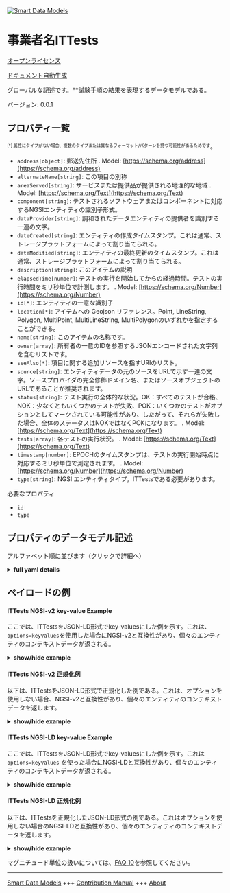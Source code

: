 <!-- 10-Header -->  
[![Smart Data Models](https://smartdatamodels.org/wp-content/uploads/2022/01/SmartDataModels_logo.png "Logo")](https://smartdatamodels.org)  
事業者名ITTests  
===========<!-- /10-Header -->  
<!-- 15-License -->  
[オープンライセンス](https://github.com/smart-data-models//dataModel.IT/blob/master/ITTests/LICENSE.md)  
[ドキュメント自動生成](https://docs.google.com/presentation/d/e/2PACX-1vTs-Ng5dIAwkg91oTTUdt8ua7woBXhPnwavZ0FxgR8BsAI_Ek3C5q97Nd94HS8KhP-r_quD4H0fgyt3/pub?start=false&loop=false&delayms=3000#slide=id.gb715ace035_0_60)  
<!-- /15-License -->  
<!-- 20-Description -->  
グローバルな記述です。**試験手順の結果を表現するデータモデルである。  
バージョン: 0.0.1  
<!-- /20-Description -->  
<!-- 30-PropertiesList -->  

## プロパティ一覧  

<sup><sub>[*] 属性にタイプがない場合、複数のタイプまたは異なるフォーマット/パターンを持つ可能性があるためです</sub></sup>。  
- `address[object]`: 郵送先住所  . Model: [https://schema.org/address](https://schema.org/address)- `alternateName[string]`: この項目の別称  - `areaServed[string]`: サービスまたは提供品が提供される地理的な地域  . Model: [https://schema.org/Text](https://schema.org/Text)- `component[string]`: テストされるソフトウェアまたはコンポーネントに対応するNGSIエンティティの識別子形式。  - `dataProvider[string]`: 調和されたデータエンティティの提供者を識別する一連の文字。  - `dateCreated[string]`: エンティティの作成タイムスタンプ。これは通常、ストレージプラットフォームによって割り当てられる。  - `dateModified[string]`: エンティティの最終更新のタイムスタンプ。これは通常、ストレージプラットフォームによって割り当てられる。  - `description[string]`: このアイテムの説明  - `elapsedTime[number]`: テストの実行を開始してからの経過時間。テストの実行時間をミリ秒単位で計測します。  . Model: [https://schema.org/Number](https://schema.org/Number)- `id[*]`: エンティティの一意な識別子  - `location[*]`: アイテムへの Geojson リファレンス。Point, LineString, Polygon, MultiPoint, MultiLineString, MultiPolygonのいずれかを指定することができる。  - `name[string]`: このアイテムの名称です。  - `owner[array]`: 所有者の一意のIDを参照するJSONエンコードされた文字列を含むリストです。  - `seeAlso[*]`: 項目に関する追加リソースを指すURIのリスト。  - `source[string]`: エンティティデータの元のソースをURLで示す一連の文字。ソースプロバイダの完全修飾ドメイン名、またはソースオブジェクトのURLであることが推奨されます。  - `status[string]`: テスト実行の全体的な状況。OK：すべてのテストが合格、NOK：少なくともいくつかのテストが失敗、POK：いくつかのテストがオプションとしてマークされている可能性があり、したがって、それらが失敗した場合、全体のステータスはNOKではなくPOKになります。  . Model: [https://schema.org/Text](https://schema.org/Text)- `tests[array]`: 各テストの実行状況。  . Model: [https://schema.org/Text](https://schema.org/Text)- `timestamp[number]`: EPOCHのタイムスタンプは、テストの実行開始時点に対応するミリ秒単位で測定されます。  . Model: [https://schema.org/Number](https://schema.org/Number)- `type[string]`: NGSI エンティティタイプ。ITTestsである必要があります。  <!-- /30-PropertiesList -->  
<!-- 35-RequiredProperties -->  
必要なプロパティ  
- `id`  - `type`  <!-- /35-RequiredProperties -->  
<!-- 40-RequiredProperties -->  
<!-- /40-RequiredProperties -->  
<!-- 50-DataModelHeader -->  
## プロパティのデータモデル記述  
アルファベット順に並びます（クリックで詳細へ）  
<!-- /50-DataModelHeader -->  
<!-- 60-ModelYaml -->  
<details><summary><strong>full yaml details</strong></summary>    
```yaml  
ITTests:    
  description: 'This is the data model for representing the result of testing procedures.'    
  properties:    
    address:    
      description: 'The mailing address'    
      properties:    
        addressCountry:    
          description: 'Property. The country. For example, Spain. Model:''https://schema.org/addressCountry'''    
          type: string    
        addressLocality:    
          description: 'Property. The locality in which the street address is, and which is in the region. Model:''https://schema.org/addressLocality'''    
          type: string    
        addressRegion:    
          description: 'Property. The region in which the locality is, and which is in the country. Model:''https://schema.org/addressRegion'''    
          type: string    
        postOfficeBoxNumber:    
          description: 'Property. The post office box number for PO box addresses. For example, 03578. Model:''https://schema.org/postOfficeBoxNumber'''    
          type: string    
        postalCode:    
          description: 'Property. The postal code. For example, 24004. Model:''https://schema.org/https://schema.org/postalCode'''    
          type: string    
        streetAddress:    
          description: 'Property. The street address. Model:''https://schema.org/streetAddress'''    
          type: string    
      type: object    
      x-ngsi:    
        model: https://schema.org/address    
        type: Property    
    alternateName:    
      description: 'An alternative name for this item'    
      type: string    
      x-ngsi:    
        type: Property    
    areaServed:    
      description: 'The geographic area where a service or offered item is provided'    
      type: string    
      x-ngsi:    
        model: https://schema.org/Text    
        type: Property    
    component:    
      description: 'Identifier format of any NGSI entity corresponding to the Software or component to be tested.'    
      format: uri    
      type: string    
      x-ngsi:    
        type: Relationship    
    dataProvider:    
      description: 'A sequence of characters identifying the provider of the harmonised data entity.'    
      type: string    
      x-ngsi:    
        type: Property    
    dateCreated:    
      description: 'Entity creation timestamp. This will usually be allocated by the storage platform.'    
      format: date-time    
      type: string    
      x-ngsi:    
        type: Property    
    dateModified:    
      description: 'Timestamp of the last modification of the entity. This will usually be allocated by the storage platform.'    
      format: date-time    
      type: string    
      x-ngsi:    
        type: Property    
    description:    
      description: 'A description of this item'    
      type: string    
      x-ngsi:    
        type: Property    
    elapsedTime:    
      description: 'Elapsed time since the beginning of the execution of the tests. It measures in milliseconds the duration of the execution of the tests.'    
      minimum: 0    
      multipleOf: 1    
      type: number    
      x-ngsi:    
        model: https://schema.org/Number    
        type: Property    
    id:    
      anyOf: &ittests_-_properties_-_owner_-_items_-_anyof    
        - description: 'Property. Identifier format of any NGSI entity'    
          maxLength: 256    
          minLength: 1    
          pattern: ^[\w\-\.\{\}\$\+\*\[\]`|~^@!,:\\]+$    
          type: string    
        - description: 'Property. Identifier format of any NGSI entity'    
          format: uri    
          type: string    
      description: 'Unique identifier of the entity'    
      x-ngsi:    
        type: Property    
    location:    
      description: 'Geojson reference to the item. It can be Point, LineString, Polygon, MultiPoint, MultiLineString or MultiPolygon'    
      oneOf:    
        - description: 'GeoProperty. Geojson reference to the item. Point'    
          properties:    
            bbox:    
              items:    
                type: number    
              minItems: 4    
              type: array    
            coordinates:    
              items:    
                type: number    
              minItems: 2    
              type: array    
            type:    
              enum:    
                - Point    
              type: string    
          required:    
            - type    
            - coordinates    
          title: 'GeoJSON Point'    
          type: object    
        - description: 'GeoProperty. Geojson reference to the item. LineString'    
          properties:    
            bbox:    
              items:    
                type: number    
              minItems: 4    
              type: array    
            coordinates:    
              items:    
                items:    
                  type: number    
                minItems: 2    
                type: array    
              minItems: 2    
              type: array    
            type:    
              enum:    
                - LineString    
              type: string    
          required:    
            - type    
            - coordinates    
          title: 'GeoJSON LineString'    
          type: object    
        - description: 'GeoProperty. Geojson reference to the item. Polygon'    
          properties:    
            bbox:    
              items:    
                type: number    
              minItems: 4    
              type: array    
            coordinates:    
              items:    
                items:    
                  items:    
                    type: number    
                  minItems: 2    
                  type: array    
                minItems: 4    
                type: array    
              type: array    
            type:    
              enum:    
                - Polygon    
              type: string    
          required:    
            - type    
            - coordinates    
          title: 'GeoJSON Polygon'    
          type: object    
        - description: 'GeoProperty. Geojson reference to the item. MultiPoint'    
          properties:    
            bbox:    
              items:    
                type: number    
              minItems: 4    
              type: array    
            coordinates:    
              items:    
                items:    
                  type: number    
                minItems: 2    
                type: array    
              type: array    
            type:    
              enum:    
                - MultiPoint    
              type: string    
          required:    
            - type    
            - coordinates    
          title: 'GeoJSON MultiPoint'    
          type: object    
        - description: 'GeoProperty. Geojson reference to the item. MultiLineString'    
          properties:    
            bbox:    
              items:    
                type: number    
              minItems: 4    
              type: array    
            coordinates:    
              items:    
                items:    
                  items:    
                    type: number    
                  minItems: 2    
                  type: array    
                minItems: 2    
                type: array    
              type: array    
            type:    
              enum:    
                - MultiLineString    
              type: string    
          required:    
            - type    
            - coordinates    
          title: 'GeoJSON MultiLineString'    
          type: object    
        - description: 'GeoProperty. Geojson reference to the item. MultiLineString'    
          properties:    
            bbox:    
              items:    
                type: number    
              minItems: 4    
              type: array    
            coordinates:    
              items:    
                items:    
                  items:    
                    items:    
                      type: number    
                    minItems: 2    
                    type: array    
                  minItems: 4    
                  type: array    
                type: array    
              type: array    
            type:    
              enum:    
                - MultiPolygon    
              type: string    
          required:    
            - type    
            - coordinates    
          title: 'GeoJSON MultiPolygon'    
          type: object    
      x-ngsi:    
        type: GeoProperty    
    name:    
      description: 'The name of this item.'    
      type: string    
      x-ngsi:    
        type: Property    
    owner:    
      description: 'A List containing a JSON encoded sequence of characters referencing the unique Ids of the owner(s)'    
      items:    
        anyOf: *ittests_-_properties_-_owner_-_items_-_anyof    
        description: 'Property. Unique identifier of the entity'    
      type: array    
      x-ngsi:    
        type: Property    
    seeAlso:    
      description: 'list of uri pointing to additional resources about the item'    
      oneOf:    
        - items:    
            format: uri    
            type: string    
          minItems: 1    
          type: array    
        - format: uri    
          type: string    
      x-ngsi:    
        type: Property    
    source:    
      description: 'A sequence of characters giving the original source of the entity data as a URL. Recommended to be the fully qualified domain name of the source provider, or the URL to the source object.'    
      type: string    
      x-ngsi:    
        type: Property    
    status:    
      description: 'Overall status of the execution of the tests: OK, all the tests passed; NOK, there is at least some tests that failed; POK, it is possible that some tests are marked as optionals, therefore it they fails the overall status is not NOK but POK.'    
      enum:    
        - OK    
        - NOK    
        - POK    
      type: string    
      x-ngsi:    
        model: https://schema.org/Text    
        type: Property    
    tests:    
      description: 'Status of the execution of each of the tests.'    
      items:    
        properties:    
          name:    
            description: 'Property. Model:''https://schema.org/Text''. The name or identification to the test executed.'    
            type: string    
          result:    
            description: 'Property. Model:''https://schema.org/Text''. The result of the execution of the test. it could be:OK, the test passed; NOK, the test failed; N/A, the test was not executed due to it was not applicable for the corresponding software or component; DISMISS, the test could not be executed due to a previous error in other test.'    
            enum:    
              - OK    
              - NOK    
              - NA    
              - DISMISS    
            type: string    
        required:    
          - name    
          - result    
        type: object    
      type: array    
      x-ngsi:    
        model: https://schema.org/Text    
        type: Property    
    timestamp:    
      description: 'EPOCH timestamp measures in milliseconds corresponding to the starting point of the execution of the tests.'    
      minimum: 0    
      multipleOf: 1    
      type: number    
      x-ngsi:    
        model: https://schema.org/Number    
        type: Property    
    type:    
      description: 'NGSI Entity type. It has to be ITTests'    
      enum:    
        - ITTests    
      type: string    
      x-ngsi:    
        type: Property    
  required:    
    - id    
    - type    
  type: object    
  x-derived-from: ""    
  x-disclaimer: 'Redistribution and use in source and binary forms, with or without modification, are permitted  provided that the license conditions are met. Copyleft (c) 2021 Contributors to Smart Data Models Program'    
  x-license-url: https://github.com/smart-data-models/dataModel.IT/blob/master/ITTests/LICENSE.md    
  x-model-schema: https://smart-data-models.github.io/dataModel.IT/Tests/schema.json    
  x-model-tags: ""    
  x-version: 0.0.1    
```  
</details>    
<!-- /60-ModelYaml -->  
<!-- 70-MiddleNotes -->  
<!-- /70-MiddleNotes -->  
<!-- 80-Examples -->  
## ペイロードの例  
#### ITTests NGSI-v2 key-value Example  
ここでは、ITTestsをJSON-LD形式でkey-valuesにした例を示す。これは、`options=keyValues`を使用した場合にNGSI-v2と互換性があり、個々のエンティティのコンテキストデータが返される。  
<details><summary><strong>show/hide example</strong></summary>    
```json  
{  
  "id": "urn:ngsi-ld:Tests:Tempest:23278568",  
  "type": "ITTests",  
  "status": "OK",  
  "timestamp": 1645543927345,  
  "elapsedTime": 1344875,  
  "component": "urn:ngsi-ld:CloudRegion:Noida",  
  "tests": [  
    {  
      "name": "test_allocate_ip",  
      "result": "OK"  
    },  
    {  
      "name": "test_allocate_ip",  
      "result": "OK"  
    },  
    {  
      "name": "test_object_storage",  
      "result": "NA"  
    },  
    {  
      "name": "test_associate_io",  
      "result": "DISMISS"  
    }  
  ]  
}  
```  
</details>  
#### ITTests NGSI-v2 正規化例  
以下は、ITTestsをJSON-LD形式で正規化した例である。これは、オプションを使用しない場合、NGSI-v2と互換性があり、個々のエンティティのコンテキストデータを返します。  
<details><summary><strong>show/hide example</strong></summary>    
```json  
{  
  "id": "urn:ngsi-ld:Tests:Tempest:23278568",  
  "type": "ITTests",  
  "status": {  
    "type": "Text",  
    "value": "OK"  
  },  
  "timestamp": {  
    "type": "Number",  
    "value": 1645543927345  
  },  
  "elapsedTime": {  
    "type": "Number",  
    "value": 1344875  
  },  
  "component": {  
    "type": "uri",  
    "value": "urn:ngsi-ld:CloudRegion:Noida"  
  },  
  "tests": {  
    "type": "array",  
    "value": [  
      {  
        "name": "test_allocate_ip",  
        "result": "OK"  
      },  
      {  
        "name": "test_object_storage",  
        "result": "NA"  
      },  
      {  
        "name": "test_associate_ip",  
        "result": "DISMISS"  
      },  
      {  
        "name": "test_deploy_server",  
        "result": "NOK"  
      }  
    ]  
  }  
}  
```  
</details>  
#### ITTests NGSI-LD key-value Example  
ここでは、ITTestsをJSON-LD形式でkey-valuesにした例を示す。これは `options=keyValues` を使った場合にNGSI-LDと互換性があり、個々のエンティティのコンテキストデータが返される。  
<details><summary><strong>show/hide example</strong></summary>    
```json  
{  
    "id": "urn:ngsi-ld:Tests:Tempest:23278568",  
    "type": "ITTests",  
    "status": "OK",  
    "timestamp": 1645543927345,  
    "elapsedTime": 1344875,  
    "component": "urn:ngsi-ld:CloudRegion:Noida",  
    "tests": [  
        {  
            "name": "test_allocate_ip",  
            "result": "OK"  
        },  
        {  
            "name": "test_allocate_ip",  
            "result": "OK"  
        },  
        {  
            "name": "test_object_storage",  
            "result": "NA"  
        },  
        {  
            "name": "test_associate_io",  
            "result": "DISMISS"  
        }  
    ],  
    "@context": [  
        "https://smart-data-models.github.com/dataModel.IT/context.jsonld",  
        "https://raw.githubusercontent.com/smart-data-models/dataModel.IT/master/context.jsonld"  
    ]  
}  
```  
</details>  
#### ITTests NGSI-LD 正規化例  
以下は、ITTestsを正規化したJSON-LD形式の例である。これはオプションを使用しない場合のNGSI-LDと互換性があり、個々のエンティティのコンテキストデータを返します。  
<details><summary><strong>show/hide example</strong></summary>    
```json  
{  
    "id": "urn:ngsi-ld:Tests:Tempest:23278568",  
    "type": "ITTests",  
    "status": {  
        "type": "Property",  
        "value": "OK"  
    },  
    "timestamp": {  
        "type": "Property",  
        "value": 1645543927345  
    },  
    "elapsedTime": {  
        "type": "Property",  
        "value": 1344875  
    },  
    "component": {  
        "type": "Relationship",  
        "value": "urn:ngsi-ld:CloudRegion:Noida"  
    },  
    "tests": {  
        "type": "Property",  
        "value": [  
            {  
                "name": "test_allocate_ip",  
                "result": "OK"  
            },  
            {  
                "name": "test_object_storage",  
                "result": "NA"  
            },  
            {  
                "name": "test_associate_ip",  
                "result": "DISMISS"  
            },  
            {  
                "name": "test_deploy_server",  
                "result": "NOK"  
            }  
        ]  
    },  
    "@context": [  
        "https://smart-data-models.github.com/dataModel.IT/context.jsonld",  
        "https://raw.githubusercontent.com/smart-data-models/dataModel.IT/master/context.jsonld"  
    ]  
}  
```  
</details><!-- /80-Examples -->  
<!-- 90-FooterNotes -->  
<!-- /90-FooterNotes -->  
<!-- 95-Units -->  
マグニチュード単位の扱いについては、[FAQ 10](https://smartdatamodels.org/index.php/faqs/)を参照してください。  
<!-- /95-Units -->  
<!-- 97-LastFooter -->  
---  
[Smart Data Models](https://smartdatamodels.org) +++ [Contribution Manual](https://bit.ly/contribution_manual) +++ [About](https://bit.ly/Introduction_SDM)<!-- /97-LastFooter -->  
